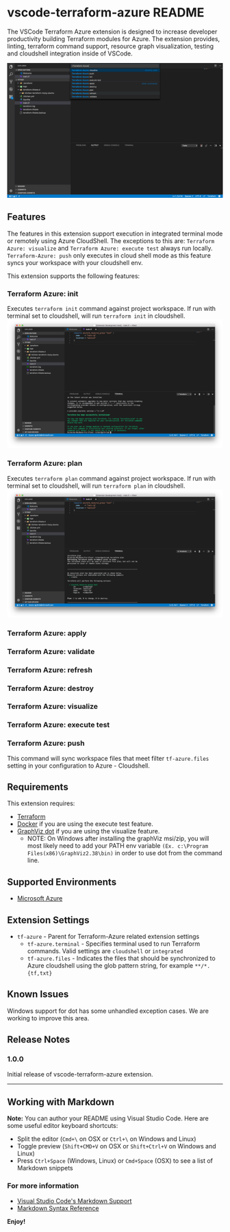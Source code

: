# vscode-terraform-azure README

The VSCode Terraform Azure extension is designed to increase developer productivity building Terraform modules for Azure.  The extension provides, linting, terraform command support, resource graph visualization, testing and cloudshell integration inside of VSCode.

![overview](images/image1.png)

## Features

The features in this extension support execution in integrated terminal mode or remotely using Azure CloudShell.  The exceptions to this are:
`Terraform Azure: visualize` and `Terraform Azure: execute test` always run locally.  `Terraform-Azure: push` only executes in cloud shell mode as this feature syncs your workspace with your cloudshell env.

This extension supports the following features:

### Terraform Azure: init

Executes `terraform init` command against project workspace.  If run with terminal set to cloudshell, will run `terraform init` in cloudshell.
![tfinit](images/image2.png)

### Terraform Azure: plan

Executes `terraform plan` command against project workspace.  If run with terminal set to cloudshell, will run `terraform plan` in cloudshell.
![tfinit](images/image3.png)

### Terraform Azure: apply

### Terraform Azure: validate

### Terraform Azure: refresh

### Terraform Azure: destroy

### Terraform Azure: visualize

### Terraform Azure: execute test

### Terraform Azure: push

This command will sync workspace files that meet filter `tf-azure.files` setting in your configuration to Azure - Cloudshell.

## Requirements

This extension requires:

* [Terraform](https://www.terraform.io/downloads.html)
* [Docker](http://www.docker.io) if you are using the execute test feature.
* [GraphViz dot](http://www.graphviz.org) if you are using the visualize feature.
  * NOTE: On Windows after installing the graphViz msi/zip, you will most likely need to add your PATH env variable `(Ex. c:\Program Files(x86)\GraphViz2.38\bin)` in order to use dot from the command line.

## Supported Environments

* [Microsoft Azure](https://azure.microsoft.com)

## Extension Settings

* `tf-azure` - Parent for Terraform-Azure related extension settings
  * `tf-azure.terminal` - Specifies terminal used to run Terraform commands. Valid settings are `cloudshell` or `integrated`
  * `tf-azure.files` - Indicates the files that should be synchronized to Azure cloudshell using the glob pattern string, for example `**/*.{tf,txt}`

## Known Issues

Windows support for dot has some unhandled exception cases.  We are working to improve this area.

## Release Notes

### 1.0.0

Initial release of vscode-terraform-azure extension.

-----------------------------------------------------------------------------------------------------------

## Working with Markdown

**Note:** You can author your README using Visual Studio Code.  Here are some useful editor keyboard shortcuts:

* Split the editor (`Cmd+\` on OSX or `Ctrl+\` on Windows and Linux)
* Toggle preview (`Shift+CMD+V` on OSX or `Shift+Ctrl+V` on Windows and Linux)
* Press `Ctrl+Space` (Windows, Linux) or `Cmd+Space` (OSX) to see a list of Markdown snippets

### For more information

* [Visual Studio Code's Markdown Support](http://code.visualstudio.com/docs/languages/markdown)
* [Markdown Syntax Reference](https://help.github.com/articles/markdown-basics/)

**Enjoy!**